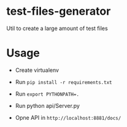 # test-files-generator
Util to create a large amount of test files

# Usage

- Create virtualenv

- Run `pip install -r requirements.txt`

- Run `export PYTHONPATH=.`

- Run python api/Server.py

- Opne API in `http://localhost:8881/docs/`
